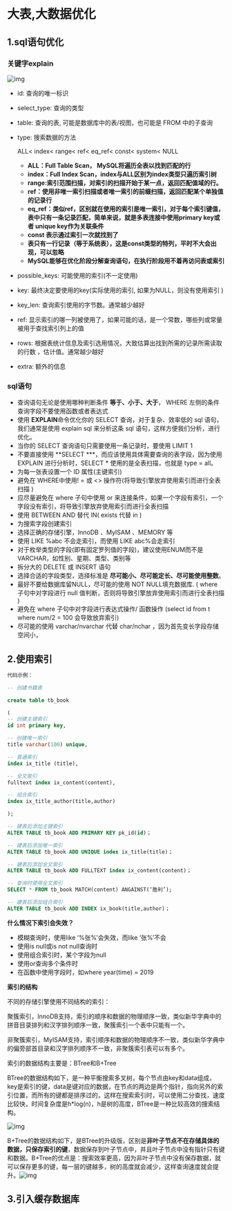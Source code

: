 # 大表,大数据优化

## 1.sql语句优化

### 关键字explain

![img](https://user-gold-cdn.xitu.io/2019/3/17/1698a4aa45721263?imageslim)

- id: 查询的唯一标识

- select_type: 查询的类型

- table: 查询的表, 可能是数据库中的表/视图，也可能是 FROM 中的子查询

- type: 搜索数据的方法

   ALL< index< range< ref< eq_ref< const< system< NULL 

  -  **ALL：Full Table Scan， MySQL将遍历全表以找到匹配的行** 
  -  **index：Full Index Scan，index与ALL区别为index类型只遍历索引树** 
  -  **range:索引范围扫描，对索引的扫描开始于某一点，返回匹配值域的行。** 
  -  **ref：使用非唯一索引扫描或者唯一索引的前缀扫描，返回匹配某个单独值的记录行** 
  -  **eq_ref：类似ref，区别就在使用的索引是唯一索引，对于每个索引键值，表中只有一条记录匹配，简单来说，就是多表连接中使用primary key或者 unique key作为关联条件** 
  - **const 表示通过索引一次就找到了** 
  -  **表只有一行记录（等于系统表），这是const类型的特列，平时不大会出现，可以忽略** 
  -  **MySQL能够在优化阶段分解查询语句，在执行阶段用不着再访问表或索引** 

- possible_keys: 可能使用的索引(不一定使用)

- key: 最终决定要使用的key(实际使用的索引, 如果为NULL，则没有使用索引 )

- key_len: 查询索引使用的字节数。通常越少越好

- ref:   显示索引的哪一列被使用了，如果可能的话，是一个常数，哪些列或常量被用于查找索引列上的值 

- rows:   根据表统计信息及索引选用情况，大致估算出找到所需的记录所需读取的行数 ，估计值。通常越少越好

- extra: 额外的信息

### sql语句

- 查询语句无论是使用哪种判断条件 **等于、小于、大于**， WHERE 左侧的条件查询字段不要使用函数或者表达式
- 使用 **EXPLAIN**命令优化你的 SELECT 查询，对于复杂、效率低的 sql 语句，我们通常是使用 explain sql 来分析这条 sql 语句，这样方便我们分析，进行优化。
- 当你的 SELECT 查询语句只需要使用一条记录时，要使用 LIMIT 1
- 不要直接使用 **SELECT ***，而应该使用具体需要查询的表字段，因为使用 EXPLAIN 进行分析时，SELECT * 使用的是全表扫描，也就是 type = all。
- 为每一张表设置一个 ID 属性(主键索引)
- 避免在 WHERE中使用! = 或 <> 操作符(将导致引擎放弃使用索引而进行全表扫描 )
-  应尽量避免在 where 子句中使用 or 来连接条件，如果一个字段有索引，一个字段没有索引，将导致引擎放弃使用索引而进行全表扫描 
- 使用 BETWEEN AND 替代 IN( exists 代替 in  )
- 为搜索字段创建索引
- 选择正确的存储引擎，InnoDB 、MyISAM 、MEMORY 等
- 使用 LIKE %abc 不会走索引，而使用 LIKE abc%会走索引
- 对于枚举类型的字段(即有固定罗列值的字段)，建议使用ENUM而不是VARCHAR，如性别、星期、类型、类别等
- 拆分大的 DELETE 或 INSERT 语句
- 选择合适的字段类型，选择标准是 **尽可能小、尽可能定长、尽可能使用整数**。
-  最好不要给数据库留NULL，尽可能的使用 NOT NULL填充数据库. ( where 子句中对字段进行 null 值判断，否则将导致引擎放弃使用索引而进行全表扫描 )
-  避免在 where 子句中对字段进行表达式操作/ 函数操作  (select id from t where num/2 = 100  会导致放弃索引)
-  尽可能的使用 varchar/nvarchar 代替 char/nchar ，因为首先变长字段存储空间小， 

## 2.使用索引

~~~sql
代码示例：

-- 创建书籍表

create table tb_book

(
-- 创建主键索引
id int primary key,

-- 创建唯一索引
title varchar(100) unique,

-- 普通索引
index ix_title (title),

-- 全文索引
fulltext index ix_content(content),

-- 组合索引
index ix_title_author(title,author)

);

-- 建表后添加主键索引
ALTER TABLE tb_book ADD PRIMARY KEY pk_id(id)；

-- 建表后添加唯一索引
ALTER TABLE tb_book ADD UNIQUE index ix_title(title)；

-- 建表后添加全文索引
ALTER TABLE tb_book ADD FULLTEXT index ix_content(content)；

-- 查询时使用全文索引
SELECT * FROM tb_book MATCH(content) ANGAINST(‘胜利’);

-- 建表后添加组合索引
ALTER TABLE tb_book ADD INDEX ix_book(title,author)；
~~~

**什么情况下索引会失效？**

- 模糊查询时，使用like ‘%张%’会失效，而like ‘张%’不会
- 使用is null或is not null查询时
- 使用组合索引时，某个字段为null
- 使用or查询多个条件时
- 在函数中使用字段时，如where year(time) = 2019

**索引的结构**

不同的存储引擎使用不同结构的索引：

聚簇索引，InnoDB支持，索引的顺序和数据的物理顺序一致，类似新华字典中的拼音目录排列和汉字排列顺序一致，聚簇索引一个表中只能有一个。

非聚簇索引，MyISAM支持，索引顺序和数据的物理顺序不一致，类似新华字典中的偏旁部首目录和汉字排列顺序不一致，非聚簇索引表可以有多个。

索引的数据结构主要是：BTree和B+Tree

BTree的数据结构如下，是一种平衡搜索多叉树，每个节点由key和data组成，key是索引的键，data是键对应的数据，在节点的两边是两个指针，指向另外的索引位置，而所有的键都是排序过的，这样在搜索索引时，可以使用二分查找，速度比较快，时间复杂度是h*log(n)，h是树的高度，BTree是一种比较高效的搜索结构。

![img](https://user-gold-cdn.xitu.io/2019/6/14/16b54d0c52fa2e20?imageView2/0/w/1280/h/960/format/webp/ignore-error/1)

B+Tree的数据结构如下，是BTree的升级版，区别是**非叶子节点不在存储具体的数据，只保存索引的键**，数据保存到叶子节点中，并且叶子节点中没有指针只有键和数据。B+Tree的优点是：搜索效率更高，因为非叶子节点中没有保存数据，就可以保存更多的键，每一层的键越多，树的高度就会减少，这样查询速度就会提升。![img](https://user-gold-cdn.xitu.io/2019/6/14/16b54d0c3f4c17c0?imageView2/0/w/1280/h/960/format/webp/ignore-error/1)

## 3.引入缓存数据库